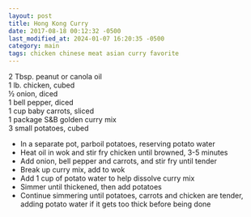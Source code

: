 ```yaml
---
layout: post
title: Hong Kong Curry
date: 2017-08-18 00:12:32 -0500
last_modified_at: 2024-01-07 16:20:35 -0500
category: main
tags: chicken chinese meat asian curry favorite
---
```

2 Tbsp. peanut or canola oil  
1 lb. chicken, cubed  
½ onion, diced  
1 bell pepper, diced  
1 cup baby carrots, sliced  
1 package S&amp;B golden curry mix  
3 small potatoes, cubed  

  * In a separate pot, parboil potatoes, reserving potato water
  * Heat oil in wok and stir fry chicken until browned, 3-5 minutes
  * Add onion, bell pepper and carrots, and stir fry until tender
  * Break up curry mix, add to wok
  * Add 1 cup of potato water to help dissolve curry mix
  * Simmer until thickened, then add potatoes
  * Continue simmering until potatoes, carrots and chicken are tender, adding potato water if it gets too thick before being done

